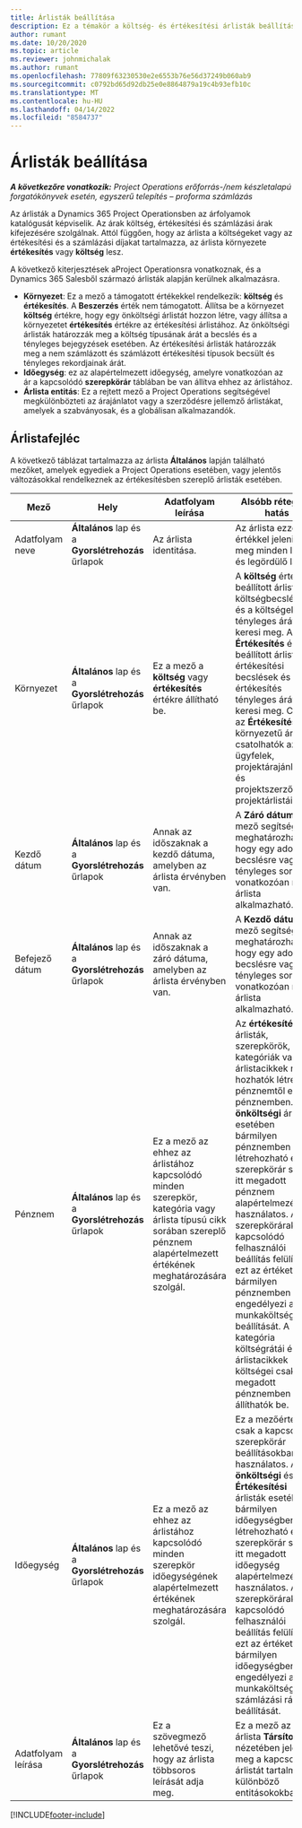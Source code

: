 ```yaml
---
title: Árlisták beállítása
description: Ez a témakör a költség- és értékesítési árlisták beállításáról nyújt információkat.
author: rumant
ms.date: 10/20/2020
ms.topic: article
ms.reviewer: johnmichalak
ms.author: rumant
ms.openlocfilehash: 77809f63230530e2e6553b76e56d37249b060ab9
ms.sourcegitcommit: c0792bd65d92db25e0e8864879a19c4b93efb10c
ms.translationtype: MT
ms.contentlocale: hu-HU
ms.lasthandoff: 04/14/2022
ms.locfileid: "8584737"
---
```

# <a name="set-up-price-lists"></a>Árlisták beállítása

_**A következőre vonatkozik:** Project Operations erőforrás-/nem készletalapú forgatókönyvek esetén, egyszerű telepítés – proforma számlázás_

Az árlisták a Dynamics 365 Project Operationsben az árfolyamok katalógusát képviselik. Az árak költség, értékesítési és számlázási árak kifejezésére szolgálnak. Attól függően, hogy az árlista a költségeket vagy az értékesítési és a számlázási díjakat tartalmazza, az árlista környezete **értékesítés** vagy **költség** lesz.

A következő kiterjesztések aProject Operationsra vonatkoznak, és a Dynamics 365 Salesből származó árlisták alapján kerülnek alkalmazásra.

- **Környezet**: Ez a mező a támogatott értékekkel rendelkezik: **költség** és **értékesítés**. A **Beszerzés** érték nem támogatott. Állítsa be a környezet **költség** értékre, hogy egy önköltségi árlistát hozzon létre, vagy állítsa a környezetet **értékesítés** értékre az értékesítési árlistához. Az önköltségi árlisták határozzák meg a költség típusának árát a becslés és a tényleges bejegyzések esetében. Az értékesítési árlisták határozzák meg a nem számlázott és számlázott értékesítési típusok becsült és tényleges rekordjainak árát.
- **Időegység**: ez az alapértelmezett időegység, amelyre vonatkozóan az ár a kapcsolódó **szerepkörár** táblában be van állítva ehhez az árlistához.
- **Árlista entitás**: Ez a rejtett mező a Project Operations segítségével megkülönbözteti az árajánlatot vagy a szerződésre jellemző árlistákat, amelyek a szabványosak, és a globálisan alkalmazandók.

## <a name="price-list-header"></a>Árlistafejléc

A következő táblázat tartalmazza az árlista **Általános** lapján található mezőket, amelyek egyediek a Project Operations esetében, vagy jelentős változásokkal rendelkeznek az értékesítésben szereplő árlisták esetében.

| Mező | Hely | Adatfolyam leírása | Alsóbb rétegbeli hatás |
| --- | --- | --- | --- |
| Adatfolyam neve | **Általános** lap és a **Gyorslétrehozás** űrlapok | Az árlista identitása. | Az árlista ezzel az értékkel jelenik meg minden lista és legördülő lapon.|
| Környezet | **Általános** lap és a **Gyorslétrehozás** űrlapok | Ez a mező a **költség** vagy **értékesítés** értékre állítható be. | A **költség** értékre beállított árlista a költségbecslések és a költségek tényleges árát keresi meg. A **Értékesítés** értékre beállított árlista az értékesítési becslések és a értékesítés tényleges árát keresi meg. Csak az **Értékesítés** környezetű árlisták csatolhatók az ügyfelek, projektárajánlatok és projektszerződések projektárlistáihoz. |
| Kezdő dátum | **Általános** lap és a **Gyorslétrehozás** űrlapok | Annak az időszaknak a kezdő dátuma, amelyben az árlista érvényben van. | A **Záró dátum** mező segítségével meghatározhatja, hogy egy adott becslésre vagy tényleges sorra vonatkozóan mely árlista alkalmazható. |
| Befejező dátum | **Általános** lap és a **Gyorslétrehozás** űrlapok | Annak az időszaknak a záró dátuma, amelyben az árlista érvényben van. | A **Kezdő dátum** mező segítségével meghatározhatja, hogy egy adott becslésre vagy tényleges sorra vonatkozóan mely árlista alkalmazható. |
| Pénznem | **Általános** lap és a **Gyorslétrehozás** űrlapok | Ez a mező az ehhez az árlistához kapcsolódó minden szerepkör, kategória vagy árlista típusú cikk sorában szereplő pénznem alapértelmezett értékének meghatározására szolgál. | Az **értékesítés** árlisták, szerepkörök, kategóriák vagy árlistacikkek nem hozhatók létre a pénznemtől eltérő pénznemben. Az **önköltségi** árlisták esetében bármilyen pénznemben létrehozható egy szerepkörár sor. Az itt megadott pénznem alapértelmezésként használatos. A szerepkörárakhoz kapcsolódó felhasználói beállítás felülírhatja ezt az értéket, ha bármilyen pénznemben engedélyezi a munkaköltségi ráta beállítását. A kategória költségrátái és árlistacikkek költségei csak az itt megadott pénznemben állíthatók be. |
| Időegység | **Általános** lap és a **Gyorslétrehozás** űrlapok | Ez a mező az ehhez az árlistához kapcsolódó minden szerepkör időegységének alapértelmezett értékének meghatározására szolgál. | Ez a mezőérték csak a kapcsolódó szerepkörár beállításokban használatos. Az **önköltségi** és **Értékesítési** árlisták esetében bármilyen időegységben létrehozható egy szerepkörár sor. Az itt megadott időegység alapértelmezésként használatos. A szerepkörárakhoz kapcsolódó felhasználói beállítás felülírhatja ezt az értéket, ha bármilyen időegységben engedélyezi a munkaköltségi és számlázási ráta beállítását. |
| Adatfolyam leírása | **Általános** lap és a **Gyorslétrehozás** űrlapok | Ez a szövegmező lehetővé teszi, hogy az árlista többsoros leírását adja meg. | Ez a mező az árlista **Társított** nézetében jelenik meg a kapcsolódó árlistát tartalmazó különböző entitásokokban. |


[!INCLUDE[footer-include](../includes/footer-banner.md)]